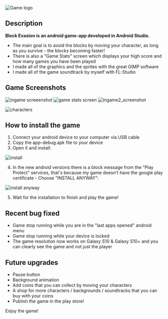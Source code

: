﻿![Game logo](https://lh3.googleusercontent.com/pw/ACtC-3d2wA85i7PiDxNYGlRN-EBXfTVxFm0mQAWHGXlMSczna3fRIL6n2Cp8EIJD1hOAkoKGbe9Ba0tOpKJ2ghuZW6i486R-EtWwOuH4ucVr4TkK-BocML1dEvPR34TjagVPwE7MyoZn7rMLjbgpkcasHTw=w240-h159-no?authuser=0)
## Description
**Block Evasion is an android game-app developed in Android Studio.**
* The main goal is to avoid the blocks by moving your character, as long as you survive - the blocks becoming faster!
* There is also a "Game Stats" screen which displays your high score and how many games you have been played
* I made all of the graphics and the sprites with the great GIMP software
* I made all of the game soundtrack by myself with FL-Studio

## **Game Screenshots**
![ingame screeenshot](https://lh3.googleusercontent.com/pw/ACtC-3edTrlVlzd3LBJw4sAENj10Nx_Wcl3q0m3VkIsVRBq6Oz2e8x9YUZkXUaA-gP8bTAFlfJUE7SV4sTYFjZDAXx5wpSBeHhlJAFAnFK4Mjg5yXIRUn0EfvF3lKk_WCl7oUopt9mQ3tY3oTG8JGyQVecY=w216-h384-no?authuser=0)
![game stats screen](https://lh3.googleusercontent.com/pw/ACtC-3eC0-ILlw8QFn4qhswlTgOJoxpnJEwMHjjZIvkzMa4okHxRUgB1zJiRjD1GQHfNdLzh9pgicRQ38bhG29dMWAAcCLNVjuqpYRCVBZMgbTcl2HMw5cVNy1GvGgYthJpCm-hXXsSynNEPXP887A3u5I0=w216-h384-no?authuser=0)
![ingame2_screenshot](https://lh3.googleusercontent.com/pw/ACtC-3cHUmytpi5peTtx6fkHBLVLghCBOGTnrud2Gs_5lp_O1Co5xpMVxgJIAbKDGDfE_yv9qJL0L0r1tqV9UPTc8odQzc-KoVNy70-4YxdKuyRi4Gtej1K0D6R3CBxvlKHvwzqRi5_sK8nImCWfplTh1SA=w216-h384-no?authuser=0)

![characters](https://lh3.googleusercontent.com/pw/ACtC-3fq7333sMtXIEHKRfWWiPHN2B0E5ij8dI-gnGZ2SOqUg5Qm_qmbOKfXbMISSYM2pBrK0_weXF-v0OBxVbLJQ9MP4jRaMb-9nRhMZ9YMQV7sx7reYPXAPIWJqWpC2oifyKU2T2mKjVLVeN3KxkDJo-w=w431-h117-no?authuser=0)

## How to install the game
1. Connect your android device to your computer via USB cable
2. Copy the app-debug.apk file to your device
3. Open it and install:

![install](https://lh3.googleusercontent.com/pw/ACtC-3dpKt5q91ywZ8GDjCpPtDCIPfLG_UdEDYt-rz6V7fXnDxr6k14pVAXSSUUkjs1VQ_N7H5oAc36lkffUP8ME4MrDJMpJwF_zAZPSY0tsBE56gqsGx7svAGJ7bcbDV6FPxVtkzzv6GeEs2wNXajBWqrY=w195-h411-no?authuser=0)

4. In the new android versions there is a block message from the "Play Protect" services, 
that's because my game doesn't have the google play certificate - Choose "INSTALL ANYWAY":

![install anyway](https://lh3.googleusercontent.com/pw/ACtC-3cyGl63KgKkKeSo3-pwFyRMDoe82vIRQBVCkklvHyx9abM9Ou34KjrLCiiTMZ6jR5PcGFPZnZgX_GqCP8aE8tPB-rUbZYVvLhxCGWhC_k173ziTLYO06aeCIVFGa60s0IsXXkaRhna48j2xJM3oGF8=w195-h411-no?authuser=0)

5. Wait for the installation to finish and play the game!
## Recent bug fixed
* Game stop running while you are in the "last apps opened" android menu
* Game stop running while your device is locked
* The game resolution now works on Galaxy S10 & Galaxy S10+ and you can clearly see the game and not just the player

## Future upgrades
* Pause button
* Background animation
* Add coins that you can collect by moving your characters
* A shop for more characters / backgrounds / soundtracks that you can buy with your coins
* Publish the game in the play store!


Enjoy the game!

